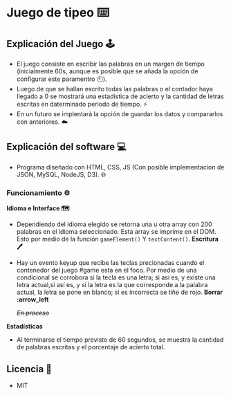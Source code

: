 # Juego de tipeo ⌨️
## Explicación del Juego 🕹️


  - El juego consiste en escribir las palabras en un margen de tiempo 
  (inicialmente 60s, aunque es posible que se añada la opción de configurar este paramentro 🕙).
  - Luego de que se hallan escrito todas las palabras o el contador haya llegado a 0 se mostrará 
  una estadistica de acierto y la cantidad de letras escritas en daterminado periodo de tiempo. ⚡
  - En un futuro se implentará la opción de guardar los datos y compararlos con anteriores. ☁️



## Explicación del software 💻


  * Programa diseñado con HTML, CSS, JS (Con posible implementacion de JSON, MySQL, NodeJS, D3). 🌐


### Funcionamiento ⚙️


  **Idioma e Interface 🗺️** 
  - Dependiendo del idioma elegido se retorna una u otra array con 200 palabras en el idioma seleccionado.
  Esta array se imprime en el DOM. Esto por medio de la función ```gameElement()``` Y ```textContent()```.
  **Escritura 🖊️** 
  - Hay un evento keyup que recibe las teclas precionadas cuando el contenedor del juego #game esta en el foco.
  Por medio de una condicional se corrobora si la tecla es una letra; si así es, y existe una letra actual,si así es, y si la letra es la que corresponde a la palabra actual, la letra se pone en blanco; si es incorrecta se tiñe de rojo.
  **Borrar :arrow_left** 
  
      *~~En proceso~~*

  **Estadísticas**
   - Al terminarse el tiempo previsto de 60 segundos, se muestra la cantidad de palabras escritas y el porcentaje de acierto total.

## Licencia 🔑

 - MIT
